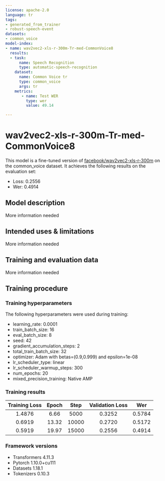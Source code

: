 ```yaml
---
license: apache-2.0
language: tr
tags:
- generated_from_trainer
- robust-speech-event
datasets:
- common_voice
model-index:
- name: wav2vec2-xls-r-300m-Tr-med-CommonVoice8
  results:
  - task: 
      name: Speech Recognition
      type: automatic-speech-recognition
    dataset:
      name: Common Voice tr
      type: common_voice
      args: tr
    metrics:
       - name: Test WER
         type: wer
         value: 49.14

---
```


<!-- This model card has been generated automatically according to the information the Trainer had access to. You
should probably proofread and complete it, then remove this comment. -->

# wav2vec2-xls-r-300m-Tr-med-CommonVoice8

This model is a fine-tuned version of [facebook/wav2vec2-xls-r-300m](https://huggingface.co/facebook/wav2vec2-xls-r-300m) on the common_voice dataset.
It achieves the following results on the evaluation set:
- Loss: 0.2556
- Wer: 0.4914

## Model description

More information needed

## Intended uses & limitations

More information needed

## Training and evaluation data

More information needed

## Training procedure

### Training hyperparameters

The following hyperparameters were used during training:
- learning_rate: 0.0001
- train_batch_size: 16
- eval_batch_size: 8
- seed: 42
- gradient_accumulation_steps: 2
- total_train_batch_size: 32
- optimizer: Adam with betas=(0.9,0.999) and epsilon=1e-08
- lr_scheduler_type: linear
- lr_scheduler_warmup_steps: 300
- num_epochs: 20
- mixed_precision_training: Native AMP

### Training results

| Training Loss | Epoch | Step  | Validation Loss | Wer    |
|:-------------:|:-----:|:-----:|:---------------:|:------:|
| 1.4876        | 6.66  | 5000  | 0.3252          | 0.5784 |
| 0.6919        | 13.32 | 10000 | 0.2720          | 0.5172 |
| 0.5919        | 19.97 | 15000 | 0.2556          | 0.4914 |


### Framework versions

- Transformers 4.11.3
- Pytorch 1.10.0+cu111
- Datasets 1.18.1
- Tokenizers 0.10.3
